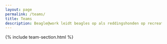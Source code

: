 ```yaml
---
layout: page
permalink: /teams/
title: Teams
description: Beagle@work leidt beagles op als reddingshonden op recreatief niveau. Elke geleider bepaalt zelf welk niveau hij voor ogen heeft met zijn eigen hond.
---
```


{% include team-section.html %}